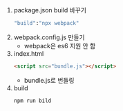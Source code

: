 1. package.json build 바꾸기
    ```bash
    "build":"npx webpack"
    ```
2. webpack.config.js 만들기
    + webpack은 es6 지원 안 함
3. index.html
    ```html
    <script src="bundle.js"></script>
    ```
    + bundle.js로 번들링
4. build
    ```
    npm run bild
    ```

